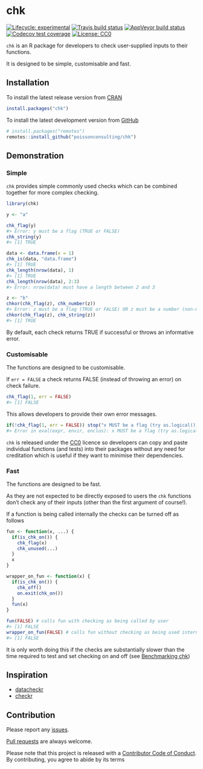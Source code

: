 
<!-- README.md is generated from README.Rmd. Please edit that file -->

# chk

<!-- badges: start -->

[![Lifecycle:
experimental](https://img.shields.io/badge/lifecycle-experimental-orange.svg)](https://www.tidyverse.org/lifecycle/#experimental)
[![Travis build
status](https://travis-ci.com/poissonconsulting/chk.svg?branch=master)](https://travis-ci.com/poissonconsulting/chk)
[![AppVeyor build
status](https://ci.appveyor.com/api/projects/status/github/poissonconsulting/chk?branch=master&svg=true)](https://ci.appveyor.com/project/poissonconsulting/chk)
[![Codecov test
coverage](https://codecov.io/gh/poissonconsulting/chk/branch/master/graph/badge.svg)](https://codecov.io/gh/poissonconsulting/chk?branch=master)
[![License:
CC0](https://img.shields.io/badge/License-CC0-blue.svg)](https://creativecommons.org/publicdomain/zero/1.0/)
<!-- badges: end -->

`chk` is an R package for developers to check user-supplied inputs to
their functions.

It is designed to be simple, customisable and fast.

## Installation

To install the latest release version from
[CRAN](https://cran.r-project.org)

``` r
install.packages("chk")
```

To install the latest development version from
[GitHub](https://github.com/poissonconsulting/chk)

``` r
# install.packages("remotes")
remotes::install_github("poissonconsulting/chk")
```

## Demonstration

### Simple

`chk` provides simple commonly used checks which can be combined
together for more complex checking.

``` r
library(chk)

y <- "a"

chk_flag(y)
#> Error: y must be a flag (TRUE or FALSE)
chk_string(y)
#> [1] TRUE

data <- data.frame(x = 1)
chk_is(data, "data.frame")
#> [1] TRUE
chk_length(nrow(data), 1)
#> [1] TRUE
chk_length(nrow(data), 2:3)
#> Error: nrow(data) must have a length between 2 and 3

z <- "b"
chkor(chk_flag(z), chk_number(z))
#> Error: z must be a flag (TRUE or FALSE) OR z must be a number (non-missing numeric scalar)
chkor(chk_flag(z), chk_string(z))
#> [1] TRUE
```

By default, each check returns TRUE if successful or throws an
informative error.

### Customisable

The functions are designed to be customisable.

If `err = FALSE` a check returns FALSE (instead of throwing an error) on
check failure.

``` r
chk_flag(1, err = FALSE)
#> [1] FALSE
```

This allows developers to provide their own error messages.

``` r
if(!chk_flag(1, err = FALSE)) stop("x MUST be a flag (try as.logical())")
#> Error in eval(expr, envir, enclos): x MUST be a flag (try as.logical())
```

`chk` is released under the
[CC0](https://creativecommons.org/publicdomain/zero/1.0/) licence so
developers can copy and paste individual functions (and tests) into
their packages without any need for creditation which is useful if they
want to minimise their dependencies.

### Fast

The functions are designed to be fast.

As they are not expected to be directly exposed to users the `chk`
functions don’t check any of their inputs (other than the first argument
of course\!).

If a function is being called internally the checks can be turned off as
follows

``` r
fun <- function(x, ...) {
  if(is_chk_on()) {
    chk_flag(x)
    chk_unused(...)
  }
  x
}

wrapper_on_fun <- function(x) {
  if(is_chk_on()) {
    chk_off()
    on.exit(chk_on())
  }
  fun(x)
}

fun(FALSE) # calls fun with checking as being called by user
#> [1] FALSE
wrapper_on_fun(FALSE) # calls fun without checking as being used internally
#> [1] FALSE
```

It is only worth doing this if the checks are substantially slower than
the time required to test and set checking on and off (see [Benchmarking
chk](https://poissonconsulting.github.io/chk/articles/benchmarking-chk.html))

## Inspiration

  - [datacheckr](https://github.com/poissonconsulting/datacheckr/)
  - [checkr](https://github.com/poissonconsulting/checkr/)

## Contribution

Please report any
[issues](https://github.com/poissonconsulting/chk/issues).

[Pull requests](https://github.com/poissonconsulting/chk/pulls) are
always welcome.

Please note that this project is released with a [Contributor Code of
Conduct](https://github.com/poissonconsulting/chk/blob/master/CODE_OF_CONDUCT.md).
By contributing, you agree to abide by its terms

